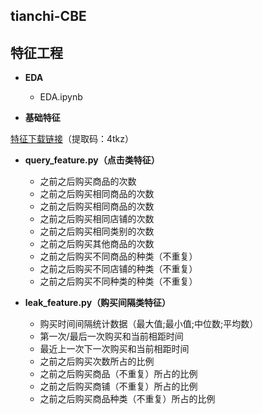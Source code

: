 ## tianchi-CBE

## 特征工程

- **EDA**
	- EDA.ipynb

- **基础特征**

[特征下载链接](https://pan.baidu.com/s/1dnVy2BmcEWLei_G7_A0PZw)（提取码：4tkz）
	
	
   - **query_feature.py（点击类特征）**
      	- 之前之后购买商品的次数
      	- 之前之后购买相同商品的次数
      	- 之前之后购买相同商品的次数
      	- 之前之后购买相同店铺的次数
      	- 之前之后购买相同类别的次数
      	- 之前之后购买其他商品的次数　
      	- 之前之后购买不同商品的种类（不重复）
      	- 之前之后购买不同店铺的种类（不重复）
      	- 之前之后购买不同种类的种类（不重复）
	
   - **leak_feature.py（购买间隔类特征）**
        - 购买时间间隔统计数据（最大值;最小值;中位数;平均数）
        - 第一次/最后一次购买和当前相距时间
        - 最近上一次下一次购买和当前相距时间
        - 之前之后购买次数所占的比例
        - 之前之后购买商品（不重复）所占的比例
        - 之前之后购买商铺（不重复）所占的比例
        - 之前之后购买商品种类（不重复）所占的比例
      
